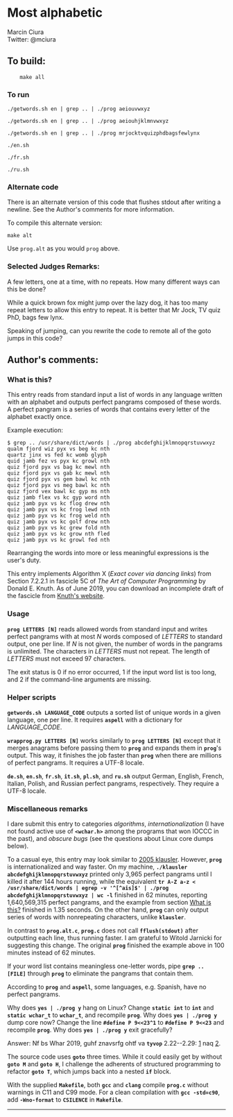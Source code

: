 # Most alphabetic

Marcin Ciura  
Twitter: @mciura  

## To build:

        make all

### To run

    ./getwords.sh en | grep .. | ./prog aeiouvwxyz

    ./getwords.sh en | grep .. | ./prog aeiouhjklmnvwxyz

    ./getwords.sh en | grep .. | ./prog mrjocktvquizphdbagsfewlynx

    ./en.sh

    ./fr.sh

    ./ru.sh

### Alternate code

There is an alternate version of this code that flushes stdout after writing a newline.
See the Author's comments for more information.

To compile this alternate version:

    make alt

Use `prog.alt` as you would `prog` above.

### Selected Judges Remarks:

A few letters, one at a time, with no repeats.
How many different ways can this be done?

While a quick brown fox might jump over the lazy dog,
it has too many repeat letters to allow this entry to repeat.
It is better that Mr Jock, TV quiz PhD, bags few lynx.

Speaking of jumping, can you rewrite the code to
remote all of the goto jumps in this code?

## Author's comments:
### What is this? <a name="wit"></a>

This entry reads from standard input a list of words in any language
written with an alphabet and outputs perfect pangrams composed of these
words. A perfect pangram is a series of words that contains every letter
of the alphabet exactly once.

Example execution:

    $ grep .. /usr/share/dict/words | ./prog abcdefghijklmnopqrstuvwxyz
    qualm fjord wiz pyx vs beg kc nth
    quartz jinx vs fed kc womb glyph
    quid jamb fez vs pyx kc growl nth
    quiz fjord pyx vs bag kc mewl nth
    quiz fjord pyx vs gab kc mewl nth
    quiz fjord pyx vs gem bawl kc nth
    quiz fjord pyx vs meg bawl kc nth
    quiz fjord vex bawl kc gyp ms nth
    quiz jamb flex vs kc gyp word nth
    quiz jamb pyx vs kc flog drew nth
    quiz jamb pyx vs kc frog lewd nth
    quiz jamb pyx vs kc frog weld nth
    quiz jamb pyx vs kc golf drew nth
    quiz jamb pyx vs kc grew fold nth
    quiz jamb pyx vs kc grow nth fled
    quiz jamb pyx vs kc growl fed nth

Rearranging the words into more or less meaningful expressions is the
user's duty.

This entry implements Algorithm X (_Exact cover via dancing links_)
from Section 7.2.2.1 in fascicle 5C of _The Art of Computer
Programming_ by Donald E. Knuth. As of June 2019, you can download an
incomplete draft of the fascicle from [Knuth's
website](https://www-cs-faculty.stanford.edu/~knuth/fasc5c.ps.gz).

### Usage

**`prog LETTERS [N]`**
reads allowed words from standard input and writes perfect pangrams
with at most _N_ words composed of _LETTERS_ to standard output, one
per line. If _N_ is not given, the number of words in the pangrams is
unlimited. The characters in _LETTERS_ must not repeat. The length of
_LETTERS_ must not exceed 97 characters.

The exit status is 0 if no error occurred, 1 if the input word list
is too long, and 2 if the command-line arguments are missing.

### Helper scripts

**`getwords.sh LANGUAGE_CODE`**
outputs a sorted list of unique words in a given language, one per
line. It requires **`aspell`** with a dictionary for _LANGUAGE_CODE_.

**`wrapprog.py LETTERS [N]`**
works similarly to **`prog LETTERS [N]`** except that it merges
anagrams before passing them to **`prog`** and expands them in
**`prog`**'s output. This way, it finishes the job faster than
**`prog`** when there are millions of perfect pangrams. It requires a
UTF-8 locale.

**`de.sh`**, **`en.sh`**, **`fr.sh`**, **`it.sh`**, **`pl.sh`**,
and **`ru.sh`** output German, English, French, Italian, Polish,
and Russian perfect pangrams, respectively. They require a UTF-8
locale.

### Miscellaneous remarks

I dare submit this entry to categories _algorithms_,
_internationalization_ (I have not found active use of **`<wchar.h>`**
among the programs that won IOCCC in the past), and _obscure bugs_ (see
the questions about Linux core dumps below).

To a casual eye, this entry may look similar to
[2005 klausler](https://www.ioccc.org/years.html#2005_klausler).
However, **`prog`** is internationalized and way faster. On my machine,
**`./klausler abcdefghijklmnopqrstuvwxyz`** printed only 3,965 perfect
pangrams until I killed it after 144 hours running, while the
equivalent
**`tr A-Z a-z < /usr/share/dict/words | egrep -v '^[^ais]$' | ./prog abcdefghijklmnopqrstuvwxyz | wc -l`**
finished in 62 minutes, reporting 1,640,569,315 perfect pangrams, and
the example from section [What is this?](#wit) finished in 1.35
seconds. On the other hand, **`prog`** can only output series of words
with nonrepeating characters, unlike **`klausler`**.

In contrast to **`prog.alt.c`**, **`prog.c`** does not call
**`fflush(stdout)`** after outputting each line, thus running faster.
I am grateful to Witold Jarnicki for suggesting this change.
The original **`prog`** finished the example above in 100 minutes
instead of 62 minutes.

If your word list contains meaningless one-letter words, pipe
**`grep .. [FILE]`** through **`prog`** to eliminate the pangrams that
contain them.

According to **`prog`** and **`aspell`**, some languages, e.g. Spanish,
have no perfect pangrams.

Why does **`yes | ./prog y`** hang on Linux? Change **`static int`** to
**`int`** and **`static wchar_t`** to **`wchar_t`**, and recompile
**`prog`**. Why does **`yes | ./prog y`** dump core now? Change the line
**`#define P 9<<23^1`** to **`#define P 9<<23`** and recompile
**`prog`**. Why does **`yes | ./prog y`** exit gracefully?

Answer: Nf bs Whar 2019, guhf znavsrfg ohtf va **`tyvop`** 2.22--2.29:
[1](https://sourceware.org/bugzilla/show_bug.cgi?id=20568) naq
[2](https://sourceware.org/bugzilla/show_bug.cgi?id=20632).

The source code uses **`goto`** three times. While it could easily get
by without **`goto M`** and **`goto H`**, I challenge the adherents of
structured programming to refactor **`goto T`**, which jumps back into a
nested **`if`** block.

With the supplied **`Makefile`**, both **`gcc`** and **`clang`** compile
**`prog.c`** without warnings in C11 and C99 mode. For a clean
compilation with **`gcc -std=c90`**, add **`-Wno-format`** to
**`CSILENCE`** in **`Makefile`**.

--------------------------------------------------------------------------------
<!--
(c) Copyright 1984-2019, [Leo Broukhis, Simon Cooper, Landon Curt Noll][judges] - All rights reserved
This work is licensed under a [Creative Commons Attribution-ShareAlike 3.0 Unported License][cc].

[judges]: http://www.ioccc.org/judges.html
[cc]: http://creativecommons.org/licenses/by-sa/3.0/
-->

